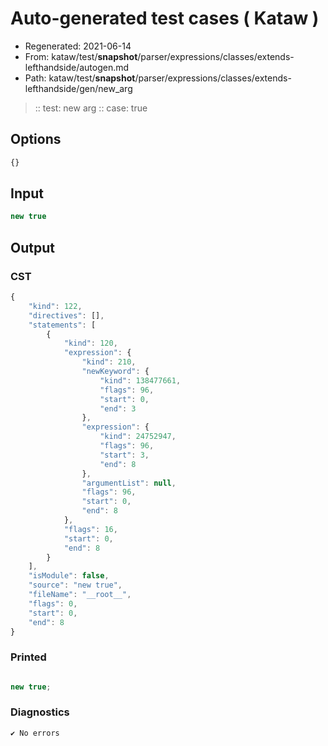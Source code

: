 # Auto-generated test cases ( Kataw )
- Regenerated: 2021-06-14
- From: kataw/test/__snapshot__/parser/expressions/classes/extends-lefthandside/autogen.md
- Path: kataw/test/__snapshot__/parser/expressions/classes/extends-lefthandside/gen/new_arg
> :: test: new arg
> :: case: true
## Options

`````js
{}
`````
## Input

`````js
new true
`````
## Output

### CST

```javascript
{
    "kind": 122,
    "directives": [],
    "statements": [
        {
            "kind": 120,
            "expression": {
                "kind": 210,
                "newKeyword": {
                    "kind": 138477661,
                    "flags": 96,
                    "start": 0,
                    "end": 3
                },
                "expression": {
                    "kind": 24752947,
                    "flags": 96,
                    "start": 3,
                    "end": 8
                },
                "argumentList": null,
                "flags": 96,
                "start": 0,
                "end": 8
            },
            "flags": 16,
            "start": 0,
            "end": 8
        }
    ],
    "isModule": false,
    "source": "new true",
    "fileName": "__root__",
    "flags": 0,
    "start": 0,
    "end": 8
}
```

### Printed

```javascript

new true;

```

### Diagnostics

```javascript
✔ No errors
```

